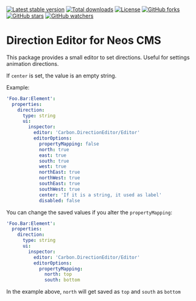 [![Latest stable version]][packagist] [![Total downloads]][packagist] [![License]][packagist] [![GitHub forks]][fork] [![GitHub stars]][stargazers] [![GitHub watchers]][subscription]

# Direction Editor for Neos CMS

This package provides a small editor to set directions. Useful for settings animation directions.

If `center` is set, the value is an empty string.

Example:

```yaml
'Foo.Bar:Element':
  properties:
    direction:
      type: string
      ui:
        inspector:
          editor: 'Carbon.DirectionEditor/Editor'
          editorOptions:
            propertyMapping: false
            north: true
            east: true
            south: true
            west: true
            northEast: true
            northWest: true
            southEast: true
            southWest: true
            center: 'If it is a string, it used as label'
            disabled: false
```

You can change the saved values if you alter the `propertyMapping`:

```yaml
'Foo.Bar:Element':
  properties:
    direction:
      type: string
      ui:
        inspector:
          editor: 'Carbon.DirectionEditor/Editor'
          editorOptions:
            propertyMapping:
              north: top
              south: bottom
```

In the example above, `north` will get saved as `top` and `south` as `bottom`

[packagist]: https://packagist.org/packages/carbon/directioneditor
[latest stable version]: https://poser.pugx.org/carbon/directioneditor/v/stable
[total downloads]: https://poser.pugx.org/carbon/directioneditor/downloads
[license]: https://poser.pugx.org/carbon/directioneditor/license
[github forks]: https://img.shields.io/github/forks/CarbonPackages/Carbon.DirectionEditor.svg?style=social&label=Fork
[github stars]: https://img.shields.io/github/stars/CarbonPackages/Carbon.DirectionEditor.svg?style=social&label=Stars
[github watchers]: https://img.shields.io/github/watchers/CarbonPackages/Carbon.DirectionEditor.svg?style=social&label=Watch
[fork]: https://github.com/CarbonPackages/Carbon.DirectionEditor/fork
[stargazers]: https://github.com/CarbonPackages/Carbon.DirectionEditor/stargazers
[subscription]: https://github.com/CarbonPackages/Carbon.DirectionEditor/subscription

